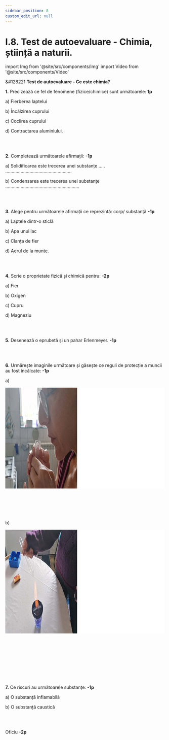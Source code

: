```yaml
---
sidebar_position: 8
custom_edit_url: null
---
```


# I.8. Test de autoevaluare - Chimia, știință a naturii.





import Img from '@site/src/components/Img'
import Video from '@site/src/components/Video'




<div class="alert alert--warning" role="alert">

&#128221 **Test de autoevaluare - Ce este chimia?**



**1.**	Precizează ce fel de fenomene (fizice/chimice) sunt următoarele: **1p**

a)	Fierberea laptelui

b)	Încălzirea cuprului

c)	Coclirea cuprului

d)	Contractarea aluminiului.

<br></br>

**2.**	Completează următoarele afirmații: **-1p**

a)	Solidificarea este trecerea unei substanțe ..... ....................................................

b)	Condensarea este trecerea unei substanțe ..........................................................

<br></br>


**3.**	Alege pentru următoarele afirmații ce reprezintă: corp/ substanță **-1p**

a)	Laptele dintr-o sticlă

b)	Apa unui lac

c)	Clanța de fier

d)	Aerul de la munte.


<br></br>

**4.**	Scrie o proprietate fizică și chimică pentru: **-2p**

a)	Fier

b)	Oxigen

c)	Cupru

d)	Magneziu



<br></br>

**5.**	Desenează o eprubetă și un pahar Erlenmeyer. **-1p**


<br></br>

**6.**	Urmărește imaginile următoare și găsește ce reguli de protecție a muncii au fost încălcate: **-1p**



a)


<Img className="img-responsive4" src="chimie/ghidul-de-chimie-versus-accidentari/A-1-5-aplica-ce-ai-invatat-la-normele-de-protectie-a-muncii-poza5-mirosirea-incorecta.png" width="1000" height="318" />

<br></br>
<br></br>




b)



<Img className="img-responsive4" src="chimie/ghidul-de-chimie-versus-accidentari/A-1-5-aplica-ce-ai-invatat-la-normele-de-protectie-a-muncii-poza4-maneci-largi.png" width="1000" height="327" />


<br></br>

<br></br>

<br></br>

**7.**	Ce riscuri au următoarele substanțe: **-1p**

a)	O substanță inflamabilă

b)	O substanță caustică

<br></br>

Oficiu **-2p**




</div>

